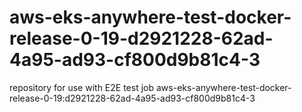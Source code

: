 # aws-eks-anywhere-test-docker-release-0-19-d2921228-62ad-4a95-ad93-cf800d9b81c4-3
repository for use with E2E test job aws-eks-anywhere-test-docker-release-0-19:d2921228-62ad-4a95-ad93-cf800d9b81c4-3
